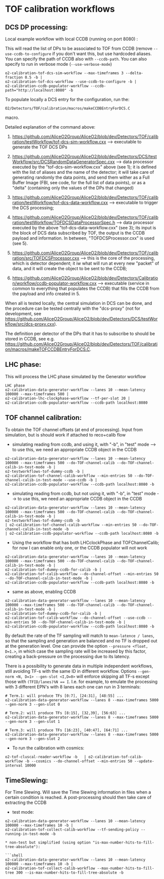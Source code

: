 <!-- doxy
\page refDetectorsTOFtestWorkflow testWorkflow
/doxy -->

# TOF calibration workflows

## DCS DP processing:

Local example workflow with local CCDB (running on port 8080) :

This will read the list of DPs to be associated to TOF from CCDB (remove
`--use-ccdb-to-configure` if you don't want this, but use hardcoded
aliases. You can specify the path of CCDB also with `--ccdb-path`.
You can also specify to run in verbose mode (`--use-verbose-mode`)

```shell
o2-calibration-tof-dcs-sim-workflow --max-timeframes 3 --delta-fraction 0.5 -b |
o2-calibration-tof-dcs-workflow --use-ccdb-to-configure -b |
o2-calibration-ccdb-populator-workflow --ccdb-path="http://localhost:8080" -b
```
To populate locally a DCS entry for the configuration, run the:

`O2/Detectors/TOF/calibration/macros/makeCCDBEntryForDCS.C`

macro.

Detailed explanation of the command above:

1. https://github.com/AliceO2Group/AliceO2/blob/dev/Detectors/TOF/calibration/testWorkflow/tof-dcs-sim-workflow.cxx --> executable to generate the TOF DCS DPs

1. https://github.com/AliceO2Group/AliceO2/blob/dev/Detectors/DCS/testWorkflow/src/DCSRandomDataGeneratorSpec.cxx --> data processor executed by the "tof-dcs-sim-workflow.cxx" above (see 1); it is defined with the list of aliases and the name of the detector; it will take care of generating randomly the data points, and send them wither as a Full Buffer Image (FBI, see code, for the full list of data points), or as a "delta" (containing only the values of the DPs that changed)

1. https://github.com/AliceO2Group/AliceO2/blob/dev/Detectors/TOF/calibration/testWorkflow/tof-dcs-data-workflow.cxx --> executable to trigger the DCS processing;

1. https://github.com/AliceO2Group/AliceO2/blob/dev/Detectors/TOF/calibration/testWorkflow/TOFDCSDataProcessorSpec.h --> data processor executed by the above "tof-dcs-data-workflow.cxx" (see 3); its input is the block of DCS data subscribed by TOF, the output is the CCDB payload and information. In between, "TOFDCSProcessor.cxx" is used (see 5).

1. https://github.com/AliceO2Group/AliceO2/blob/dev/Detectors/TOF/calibration/src/TOFDCSProcessor.cxx --> this is the core of the processing, which is detector dependent; it iw what will run at every new "packet" of data, and it will create the object to be sent to the CCDB;

1. https://github.com/AliceO2Group/AliceO2/blob/dev/Detectors/Calibration/workflow/ccdb-populator-workflow.cxx --> executable (service in common to everything that populates the CCDB) that fills the CCDB from the payload and info created in 5.

When all is tested locally, the central simulation in DCS can be done, and the procedure can be tested centrally with the "dcs-proxy" (not for development, see https://github.com/AliceO2Group/AliceO2/blob/dev/Detectors/DCS/testWorkflow/src/dcs-proxy.cxx).

The definition per detector of the DPs that it has to subscribe to should be stored in CCDB, see e.g. https://github.com/AliceO2Group/AliceO2/blob/dev/Detectors/TOF/calibration/macros/makeTOFCCDBEntryForDCS.C.

## LHC phase:

This will process the LHC phase simulated by the Generator workflow

```shell
LHC phase
o2-calibration-data-generator-workflow --lanes 10 --mean-latency 100000 --max-timeframes 500 |
o2-calibration-lhc-clockphase-workflow --tf-per-slot 20 |
o2-calibration-ccdb-populator-workflow --ccdb-path localhost:8080
```

## TOF channel calibration:

To obtain the TOF channel offsets (at end of processing). Input from simulation, but is should work if attached to reco+calib flow

* simulating reading from ccdb, and using it, with "-b", in "test" mode --> to use this, we need an appropriate CCDB object in the CCDB

```shell
o2-calibration-data-generator-workflow --lanes 10 --mean-latency 100000 --max-timeframes 500 --do-TOF-channel-calib --do-TOF-channel-calib-in-test-mode -b |
o2-testworkflows-tof-dummy-ccdb -b |
o2-calibration-tof-channel-calib-workflow --min-entries 50 --do-TOF-channel-calib-in-test-mode --use-ccdb -b |
o2-calibration-ccdb-populator-workflow --ccdb-path localhost:8080 -b
```

* simulating reading from ccdb, but not using it, with "-b", in "test" mode --> to use this, we need an appropriate CCDB object in the CCDB

```
o2-calibration-data-generator-workflow --lanes 10 --mean-latency 100000 --max-timeframes 500 --do-TOF-channel-calib --do-TOF-channel-calib-in-test-mode -b |
o2-testworkflows-tof-dummy-ccdb -b
| o2-calibration-tof-channel-calib-workflow --min-entries 50 --do-TOF-channel-calib-in-test-mode -b
| o2-calibration-ccdb-populator-workflow --ccdb-path localhost:8080 -b
```

* Using the workflow that has both LHCclockPhase and TOFChannelCalib; for now I can enable only one, or the CCDB populator will not work

```shell
o2-calibration-data-generator-workflow --lanes 10 --mean-latency 100000 --max-timeframes 500 --do-TOF-channel-calib --do-TOF-channel-calib-in-test-mode -b |
o2-calibration-tof-dummy-ccdb-for-calib -b |
o2-calibration-tof-calib-workflow --do-channel-offset --min-entries 50 --do-TOF-channel-calib-in-test-mode -b |
o2-calibration-ccdb-populator-workflow --ccdb-path localhost:8080 -b
```
* same as above, enabling CCDB

```shell
o2-calibration-data-generator-workflow --lanes 10 --mean-latency 100000 --max-timeframes 500 --do-TOF-channel-calib --do-TOF-channel-calib-in-test-mode -b |
o2-calibration-tof-dummy-ccdb-for-calib -b |
o2-calibration-tof-calib-workflow --do-channel-offset --use-ccdb --min-entries 50 --do-TOF-channel-calib-in-test-mode -b |
o2-calibration-ccdb-populator-workflow --ccdb-path localhost:8080 -b
```

By default the rate of the TF sampling will match to `mean-latence / lanes`, so that the sampling and generation are balanced and no TF is dropped out at the generation level.
One can provide the option `--pressure <float, D=1.>`, in which case the sampling rate will be increased by this factor, creating a back-pressure on the processing due to its latency.

There is a possibility to generate data in multiple independent workflows, still avoiding TF-s with the same ID in different workflow. Options `--gen-norm <N, D=1> --gen-slot <I,D=0>` will
enforce skipping all TF-s except those with ``(TFID/lanes)%N == I``. I.e. for example, to emulate the processing with 3 different EPN's with 8 lanes each one can run in 3 terminals:

```shell
# Term.1: will produce TFs [0:7], [24:31], [48:55] ...
o2-calibration-data-generator-workflow --lanes 8 --max-timeframes 5000 --gen-norm 3 --gen-slot 0

# Term.2: will produce TFs [8:15], [32,39], [56:63] ...
o2-calibration-data-generator-workflow --lanes 8 --max-timeframes 5000 --gen-norm 3 --gen-slot 1

# Term.3: will produce TFs [16:23], [40:47], [64:71] ...
o2-calibration-data-generator-workflow --lanes 8 --max-timeframes 5000 --gen-norm 3 --gen-slot 2
```

* To run the calibration with cosmics:

```shell
o2-tof-cluscal-reader-workflow -b   | o2-calibration-tof-calib-workflow -b --cosmics --do-channel-offset --min-entries 50 --update-interval 10000
```

## TimeSlewing:

For Time Slewing. Will save the Time Slewing information in files when a certain condition is reached. A post-processing
should then take care of extracting the CCDB

* test mode:

``` shell
o2-calibration-data-generator-workflow --lanes 10 --mean-latency 100000 --max-timeframes 10 -b |
o2-calibration-tof-collect-calib-workflow --tf-sending-policy --running-in-test-mode -b

* non-test but simplified (using option "is-max-number-hits-to-fill-tree-absolute"):

```shell
o2-calibration-data-generator-workflow --lanes 10 --mean-latency 100000 --max-timeframes 10 -b |
o2-calibration-tof-collect-calib-workflow --max-number-hits-to-fill-tree 300 --is-max-number-hits-to-fill-tree-absolute -b
```
